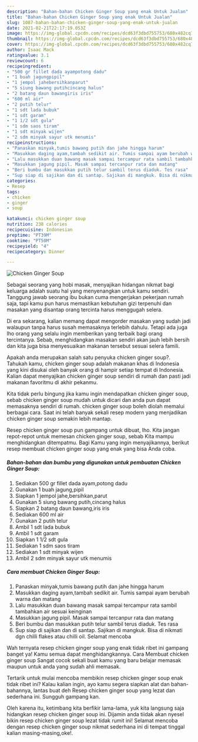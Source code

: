 ```yaml
---
description: "Bahan-bahan Chicken Ginger Soup yang enak Untuk Jualan"
title: "Bahan-bahan Chicken Ginger Soup yang enak Untuk Jualan"
slug: 1087-bahan-bahan-chicken-ginger-soup-yang-enak-untuk-jualan
date: 2021-02-21T22:17:19.053Z
image: https://img-global.cpcdn.com/recipes/dcd63f3dbd755753/680x482cq70/chicken-ginger-soup-foto-resep-utama.jpg
thumbnail: https://img-global.cpcdn.com/recipes/dcd63f3dbd755753/680x482cq70/chicken-ginger-soup-foto-resep-utama.jpg
cover: https://img-global.cpcdn.com/recipes/dcd63f3dbd755753/680x482cq70/chicken-ginger-soup-foto-resep-utama.jpg
author: Isaac Mack
ratingvalue: 3.1
reviewcount: 6
recipeingredient:
- "500 gr fillet dada ayampotong dadu"
- "1 buah jagungpipil"
- "1 jempol jahebersihkanparut"
- "5 siung bawang putihcincang halus"
- "2 batang daun bawangiris iris"
- "600 ml air"
- "2 putih telur"
- "1 sdt lada bubuk"
- "1 sdt garam"
- "1 1/2 sdt gula"
- "1 sdm saos tiram"
- "1 sdt minyak wijen"
- "2 sdm minyak sayur utk menumis"
recipeinstructions:
- "Panaskan minyak,tumis bawang putih dan jahe hingga harum"
- "Masukkan daging ayam,tambah sedikit air. Tumis sampai ayam berubah warna dan matang"
- "Lalu masukkan duan bawang masak sampai tercampur rata sambil tambahkan air sesuai keinginan"
- "Masukkan jagung pipil. Masak sampai tercanpur rata dan matang"
- "Beri bumbu dan masukkan putih telur sambil terus diaduk. Tes rasa"
- "Sup siap di sajikan dan di santap. Sajikan di mangkuk. Bisa di nikmati dgn chilli flakes atau chilli oil. Selamat mencoba"
categories:
- Resep
tags:
- chicken
- ginger
- soup

katakunci: chicken ginger soup 
nutrition: 238 calories
recipecuisine: Indonesian
preptime: "PT39M"
cooktime: "PT50M"
recipeyield: "4"
recipecategory: Dinner

---
```



![Chicken Ginger Soup](https://img-global.cpcdn.com/recipes/dcd63f3dbd755753/680x482cq70/chicken-ginger-soup-foto-resep-utama.jpg)

Sebagai seorang yang hobi masak, menyajikan hidangan nikmat bagi keluarga adalah suatu hal yang menyenangkan untuk kamu sendiri. Tanggung jawab seorang ibu bukan cuma mengerjakan pekerjaan rumah saja, tapi kamu pun harus memastikan kebutuhan gizi terpenuhi dan masakan yang disantap orang tercinta harus menggugah selera.

Di era  sekarang, kalian memang dapat mengorder masakan yang sudah jadi walaupun tanpa harus susah memasaknya terlebih dahulu. Tetapi ada juga lho orang yang selalu ingin memberikan yang terbaik bagi orang tercintanya. Sebab, menghidangkan masakan sendiri akan jauh lebih bersih dan kita juga bisa menyesuaikan makanan tersebut sesuai selera famili. 



Apakah anda merupakan salah satu penyuka chicken ginger soup?. Tahukah kamu, chicken ginger soup adalah makanan khas di Indonesia yang kini disukai oleh banyak orang di hampir setiap tempat di Indonesia. Kalian dapat menyajikan chicken ginger soup sendiri di rumah dan pasti jadi makanan favoritmu di akhir pekanmu.

Kita tidak perlu bingung jika kamu ingin mendapatkan chicken ginger soup, sebab chicken ginger soup mudah untuk dicari dan anda pun dapat memasaknya sendiri di rumah. chicken ginger soup boleh diolah memalui berbagai cara. Saat ini telah banyak sekali resep modern yang menjadikan chicken ginger soup semakin lebih mantap.

Resep chicken ginger soup pun gampang untuk dibuat, lho. Kita jangan repot-repot untuk memesan chicken ginger soup, sebab Kita mampu menghidangkan ditempatmu. Bagi Kamu yang ingin menyajikannya, berikut resep membuat chicken ginger soup yang enak yang bisa Anda coba.

<!--inarticleads1-->

##### Bahan-bahan dan bumbu yang digunakan untuk pembuatan Chicken Ginger Soup:

1. Sediakan 500 gr fillet dada ayam,potong dadu
1. Gunakan 1 buah jagung,pipil
1. Siapkan 1 jempol jahe,bersihkan,parut
1. Gunakan 5 siung bawang putih,cincang halus
1. Siapkan 2 batang daun bawang,iris iris
1. Sediakan 600 ml air
1. Gunakan 2 putih telur
1. Ambil 1 sdt lada bubuk
1. Ambil 1 sdt garam
1. Siapkan 1 1/2 sdt gula
1. Sediakan 1 sdm saos tiram
1. Sediakan 1 sdt minyak wijen
1. Ambil 2 sdm minyak sayur utk menumis




<!--inarticleads2-->

##### Cara membuat Chicken Ginger Soup:

1. Panaskan minyak,tumis bawang putih dan jahe hingga harum
1. Masukkan daging ayam,tambah sedikit air. Tumis sampai ayam berubah warna dan matang
1. Lalu masukkan duan bawang masak sampai tercampur rata sambil tambahkan air sesuai keinginan
1. Masukkan jagung pipil. Masak sampai tercanpur rata dan matang
1. Beri bumbu dan masukkan putih telur sambil terus diaduk. Tes rasa
1. Sup siap di sajikan dan di santap. Sajikan di mangkuk. Bisa di nikmati dgn chilli flakes atau chilli oil. Selamat mencoba




Wah ternyata resep chicken ginger soup yang enak tidak ribet ini gampang banget ya! Kamu semua dapat menghidangkannya. Cara Membuat chicken ginger soup Sangat cocok sekali buat kamu yang baru belajar memasak maupun untuk anda yang sudah ahli memasak.

Tertarik untuk mulai mencoba membikin resep chicken ginger soup enak tidak ribet ini? Kalau kalian ingin, ayo kamu segera siapkan alat dan bahan-bahannya, lantas buat deh Resep chicken ginger soup yang lezat dan sederhana ini. Sungguh gampang kan. 

Oleh karena itu, ketimbang kita berfikir lama-lama, yuk kita langsung saja hidangkan resep chicken ginger soup ini. Dijamin anda tiidak akan nyesel bikin resep chicken ginger soup lezat tidak rumit ini! Selamat mencoba dengan resep chicken ginger soup nikmat sederhana ini di tempat tinggal kalian masing-masing,oke!.


